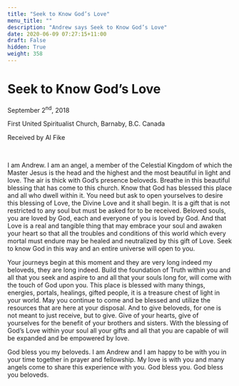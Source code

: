 ```yaml
---
title: "Seek to Know God’s Love"
menu_title: ""
description: "Andrew says Seek to Know God’s Love"
date: 2020-06-09 07:27:15+11:00
draft: False
hidden: True
weight: 358
---
```

# Seek to Know God’s Love

September 2<sup>nd</sup>, 2018

First United Spiritualist Church, Barnaby, B.C. Canada

Received by Al Fike

 

I am Andrew. I am an angel, a member of the Celestial Kingdom of which the Master Jesus is the head and the highest and the most beautiful in light and love. The air is thick with God’s presence beloveds. Breathe in this beautiful blessing that has come to this church. Know that God has blessed this place and all who dwell within it. You need but ask to open yourselves to desire this blessing of Love, the Divine Love and it shall begin. It is a gift that is not restricted to any soul but must be asked for to be received. Beloved souls, you are loved by God, each and everyone of you is loved by God. And that Love is a real and tangible thing that may embrace your soul and awaken your heart so that all the troubles and conditions of this world which every mortal must endure may be healed and neutralized by this gift of Love. Seek to know God in this way and an entire universe will open to you. 

Your journeys begin at this moment and they are very long indeed my beloveds, they are long indeed. Build the foundation of Truth within you and all that you seek and aspire to and all that your souls long for, will come with the touch of God upon you. This place is blessed with many things, energies, portals, healings, gifted people, it is a treasure chest of light in your world. May you continue to come and be blessed and utilize the resources that are here at your disposal. And to give beloveds, for one is not meant to just receive, but to give. Give of your hearts, give of yourselves for the benefit of your brothers and sisters. With the blessing of God’s Love within your soul all your gifts and all that you are capable of will be expanded and be empowered by love.

God bless you my beloveds. I am Andrew and I am happy to be with you in your time together in prayer and fellowship. My love is with you and many angels come to share this experience with you. God bless you. God bless you beloveds.
